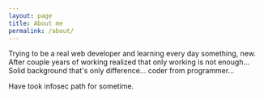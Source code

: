 ```yaml
---
layout: page
title: About me
permalink: /about/
---
```


Trying to be a real web developer and learning every day something, new.
After couple years of working realized that only working is not enough...
Solid background that's only difference... coder from programmer...

Have took infosec path for sometime. 